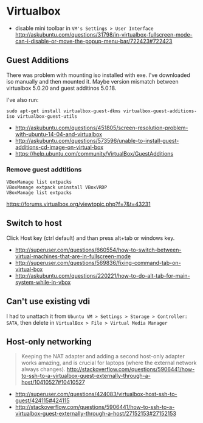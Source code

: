 # Virtualbox

- disable mini toolbar in `VM's Settings > User Interface` http://askubuntu.com/questions/31798/in-virtualbox-fullscreen-mode-can-i-disable-or-move-the-popup-menu-bar/722423#722423

## Guest Additions

There was problem with mounting iso installed with exe. I've downloaded iso manually and then mounted it. Maybe version mismatch between virtualbox 5.0.20 and guest additinos 5.0.18.

I've also run:

```
sudo apt-get install virtualbox-guest-dkms virtualbox-guest-additions-iso virtualbox-guest-utils
```

- http://askubuntu.com/questions/451805/screen-resolution-problem-with-ubuntu-14-04-and-virtualbox
- http://askubuntu.com/questions/573596/unable-to-install-guest-additions-cd-image-on-virtual-box
- https://help.ubuntu.com/community/VirtualBox/GuestAdditions

### Remove guest addtitions

```
VBoxManage list extpacks
VBoxManage extpack uninstall VBoxVRDP
VBoxManage list extpacks
```

https://forums.virtualbox.org/viewtopic.php?f=7&t=43231

## Switch to host

Click Host key (ctrl default) and than press alt+tab or windows key.

- http://superuser.com/questions/660554/how-to-switch-between-virtual-machines-that-are-in-fullscreen-mode
- http://superuser.com/questions/569836/fixing-command-tab-on-virtual-box
- http://askubuntu.com/questions/220221/how-to-do-alt-tab-for-main-system-while-in-vbox

## Can't use existing vdi

I had to unattach it from `Ubuntu VM > Settings > Storage > Controller: SATA`, then delete in `VirtualBox > File > Virtual Media Manager`

## Host-only networking

> Keeping the NAT adapter and adding a second host-only adapter works amazing, and is crucial for laptops (where the external network always changes).
> http://stackoverflow.com/questions/5906441/how-to-ssh-to-a-virtualbox-guest-externally-through-a-host/10410527#10410527

- http://superuser.com/questions/424083/virtualbox-host-ssh-to-guest/424115#424115
- http://stackoverflow.com/questions/5906441/how-to-ssh-to-a-virtualbox-guest-externally-through-a-host/27152153#27152153
